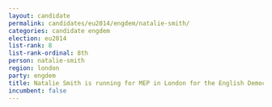 ```yaml
---
layout: candidate
permalink: candidates/eu2014/engdem/natalie-smith/
categories: candidate engdem
election: eu2014
list-rank: 8
list-rank-ordinal: 8th
person: natalie-smith
region: london
party: engdem
title: Natalie Smith is running for MEP in London for the English Democrats
incumbent: false
---
```

